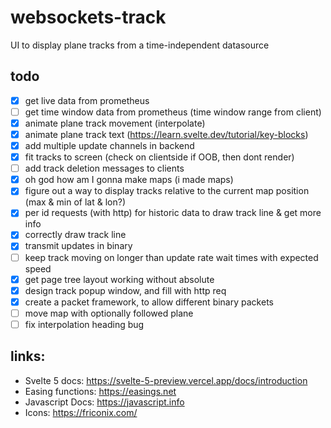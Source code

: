 # websockets-track
UI to display plane tracks from a time-independent datasource

## todo
- [x] get live data from prometheus
- [ ] get time window data from prometheus (time window range from client)
- [x] animate plane track movement (interpolate)
- [x] animate plane track text (https://learn.svelte.dev/tutorial/key-blocks)
- [x] add multiple update channels in backend
- [x] fit tracks to screen (check on clientside if OOB, then dont render)
- [ ] add track deletion messages to clients
- [x] oh god how am I gonna make maps (i made maps)
- [x] figure out a way to display tracks relative to the current map position (max & min of lat & lon?)
- [x] per id requests (with http) for historic data to draw track line & get more info
- [x] correctly draw track line
- [x] transmit updates in binary
- [ ] keep track moving on longer than update rate wait times with expected speed
- [x] get page tree layout working without absolute
- [x] design track popup window, and fill with http req
- [x] create a packet framework, to allow different binary packets
- [ ] move map with optionally followed plane
- [ ] fix interpolation heading bug

## links:
- Svelte 5 docs: https://svelte-5-preview.vercel.app/docs/introduction
- Easing functions: https://easings.net
- Javascript Docs: https://javascript.info
- Icons: https://friconix.com/
